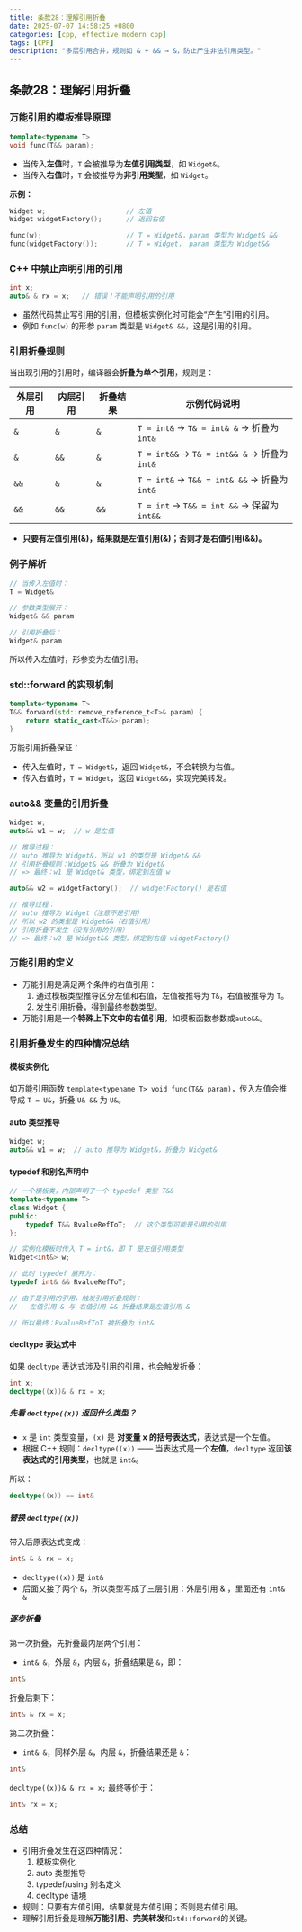 ```yaml
---
title: 条款28：理解引用折叠
date: 2025-07-07 14:58:25 +0800
categories: [cpp, effective modern cpp]
tags: [CPP]
description: "多层引用合并，规则如 & + && → &，防止产生非法引用类型。"
---
```

## 条款28：理解引用折叠

### 万能引用的模板推导原理

```cpp
template<typename T>
void func(T&& param);
```

- 当传入**左值**时，`T` 会被推导为**左值引用类型**，如 `Widget&`。
- 当传入**右值**时，`T` 会被推导为**非引用类型**，如 `Widget`。

**示例：**

```cpp
Widget w;                    // 左值
Widget widgetFactory();      // 返回右值

func(w);                     // T = Widget&，param 类型为 Widget& &&
func(widgetFactory());       // T = Widget， param 类型为 Widget&&
```

### C++ 中禁止声明引用的引用

```cpp
int x;
auto& & rx = x;   // 错误！不能声明引用的引用
```

- 虽然代码禁止写引用的引用，但模板实例化时可能会“产生”引用的引用。
- 例如 `func(w)` 的形参 `param` 类型是 `Widget& &&`，这是引用的引用。

### 引用折叠规则

当出现引用的引用时，编译器会**折叠为单个引用**，规则是：

| 外层引用 | 内层引用 | 折叠结果 | 示例代码说明                                 |
| -------- | -------- | -------- | -------------------------------------------- |
| `&`      | `&`      | `&`      | `T = int&` → `T& = int& &` → 折叠为 `int&`   |
| `&`      | `&&`     | `&`      | `T = int&&` → `T& = int&& &` → 折叠为 `int&` |
| `&&`     | `&`      | `&`      | `T = int&` → `T&& = int& &&` → 折叠为 `int&` |
| `&&`     | `&&`     | `&&`     | `T = int` → `T&& = int &&` → 保留为 `int&&`  |

- **只要有左值引用(&)，结果就是左值引用(&)；否则才是右值引用(&&)。**

### 例子解析

```cpp
// 当传入左值时：
T = Widget&

// 参数类型展开：
Widget& && param

// 引用折叠后：
Widget& param
```

所以传入左值时，形参变为左值引用。

### std::forward 的实现机制

```cpp
template<typename T>
T&& forward(std::remove_reference_t<T>& param) {
    return static_cast<T&&>(param);
}
```

万能引用折叠保证：

- 传入左值时，`T = Widget&`，返回 `Widget&`，不会转换为右值。
- 传入右值时，`T = Widget`，返回 `Widget&&`，实现完美转发。

### auto&& 变量的引用折叠

```cpp
Widget w;
auto&& w1 = w;  // w 是左值

// 推导过程：
// auto 推导为 Widget&，所以 w1 的类型是 Widget& &&
// 引用折叠规则：Widget& && 折叠为 Widget&
// => 最终：w1 是 Widget& 类型，绑定到左值 w

auto&& w2 = widgetFactory();  // widgetFactory() 是右值

// 推导过程：
// auto 推导为 Widget（注意不是引用）
// 所以 w2 的类型是 Widget&&（右值引用）
// 引用折叠不发生（没有引用的引用）
// => 最终：w2 是 Widget&& 类型，绑定到右值 widgetFactory()
```

### 万能引用的定义

- 万能引用是满足两个条件的右值引用：
  1. 通过模板类型推导区分左值和右值，左值被推导为 `T&`，右值被推导为 `T`。
  2. 发生引用折叠，得到最终参数类型。
- 万能引用是一个**特殊上下文中的右值引用**，如模板函数参数或`auto&&`。

### 引用折叠发生的四种情况总结

#### **模板实例化**
如万能引用函数 `template<typename T> void func(T&& param)`，传入左值会推导成 `T = U&`，折叠 `U& &&` 为 `U&`。

#### **auto 类型推导**

```cpp
Widget w;
auto&& w1 = w;  // auto 推导为 Widget&，折叠为 Widget&
```

#### **typedef 和别名声明中**

```cpp
// 一个模板类，内部声明了一个 typedef 类型 T&&
template<typename T>
class Widget {
public:
    typedef T&& RvalueRefToT;  // 这个类型可能是引用的引用
};

// 实例化模板时传入 T = int&，即 T 是左值引用类型
Widget<int&> w;

// 此时 typedef 展开为：
typedef int& && RvalueRefToT;

// 由于是引用的引用，触发引用折叠规则：
// - 左值引用 & 与 右值引用 && 折叠结果是左值引用 &

// 所以最终：RvalueRefToT 被折叠为 int&
```

#### **decltype 表达式中**
如果 `decltype` 表达式涉及引用的引用，也会触发折叠：

```cpp
int x;
decltype((x))& & rx = x;
```

##### 先看 `decltype((x))` 返回什么类型？

- `x` 是 `int` 类型变量，`(x)` 是 **对变量 x 的括号表达式**，表达式是一个左值。
- 根据 C++ 规则：`decltype((x))` —— 当表达式是一个**左值**，`decltype` 返回**该表达式的引用类型**，也就是 `int&`。

所以：

```cpp
decltype((x)) == int&
```

##### 替换 `decltype((x))`

带入后原表达式变成：

```cpp
int& & & rx = x;
```

- `decltype((x))` 是 `int&`
- 后面又接了两个 `&`，所以类型写成了三层引用：外层引用 & ，里面还有 `int& &`

##### 逐步折叠

第一次折叠，先折叠最内层两个引用：

- `int& &`，外层 `&`，内层 `&`，折叠结果是 `&`，即：

```cpp
int&
```

折叠后剩下：

```cpp
int& & rx = x;
```

第二次折叠：

- `int& &`，同样外层 `&`，内层 `&`，折叠结果还是 `&`：

```cpp
int&
```

`decltype((x))& & rx = x;` 最终等价于：

```cpp
int& rx = x;
```

### 总结

- 引用折叠发生在这四种情况：
  1. 模板实例化
  2. auto 类型推导
  3. typedef/using 别名定义
  4. decltype 语境
- 规则：只要有左值引用，结果就是左值引用；否则是右值引用。
- 理解引用折叠是理解**万能引用**、**完美转发**和`std::forward`的关键。